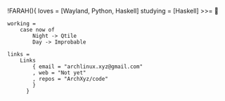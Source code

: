 !FARAH(){
    loves = [Wayland, Python, Haskell]
    studying = [Haskell] >>= 🧠

    working =
        case now of
            Night -> Qtile
            Day -> Improbable

    links =
        Links
            { email = "archlinux.xyz@gmail.com"
            , web = "Not yet"
            , repos = "ArchXyz/code"
            }
          }
